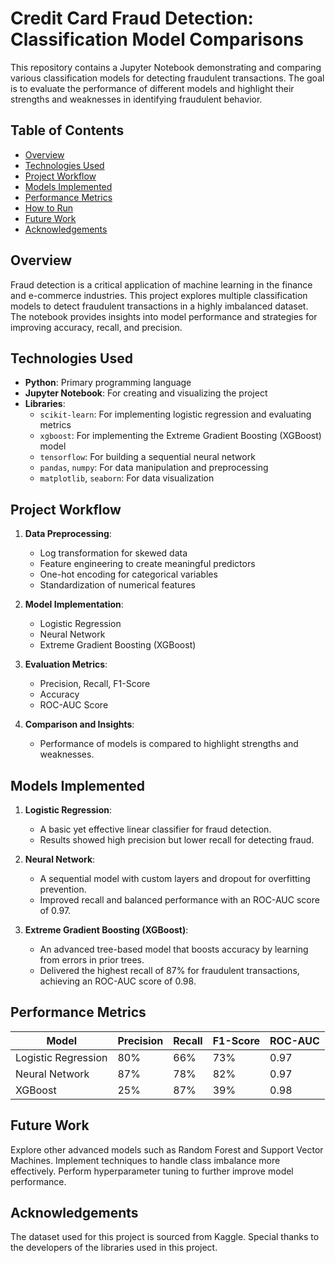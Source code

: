 # Credit Card Fraud Detection: Classification Model Comparisons

This repository contains a Jupyter Notebook demonstrating and comparing various classification models for detecting fraudulent transactions. The goal is to evaluate the performance of different models and highlight their strengths and weaknesses in identifying fraudulent behavior.

## Table of Contents
- [Overview](#overview)
- [Technologies Used](#technologies-used)
- [Project Workflow](#project-workflow)
- [Models Implemented](#models-implemented)
- [Performance Metrics](#performance-metrics)
- [How to Run](#how-to-run)
- [Future Work](#future-work)
- [Acknowledgements](#acknowledgements)

## Overview
Fraud detection is a critical application of machine learning in the finance and e-commerce industries. This project explores multiple classification models to detect fraudulent transactions in a highly imbalanced dataset. The notebook provides insights into model performance and strategies for improving accuracy, recall, and precision.

## Technologies Used
- **Python**: Primary programming language
- **Jupyter Notebook**: For creating and visualizing the project
- **Libraries**:
  - `scikit-learn`: For implementing logistic regression and evaluating metrics
  - `xgboost`: For implementing the Extreme Gradient Boosting (XGBoost) model
  - `tensorflow`: For building a sequential neural network
  - `pandas`, `numpy`: For data manipulation and preprocessing
  - `matplotlib`, `seaborn`: For data visualization

## Project Workflow
1. **Data Preprocessing**:
   - Log transformation for skewed data
   - Feature engineering to create meaningful predictors
   - One-hot encoding for categorical variables
   - Standardization of numerical features

2. **Model Implementation**:
   - Logistic Regression
   - Neural Network
   - Extreme Gradient Boosting (XGBoost)

3. **Evaluation Metrics**:
   - Precision, Recall, F1-Score
   - Accuracy
   - ROC-AUC Score

4. **Comparison and Insights**:
   - Performance of models is compared to highlight strengths and weaknesses.

## Models Implemented
1. **Logistic Regression**:
   - A basic yet effective linear classifier for fraud detection.
   - Results showed high precision but lower recall for detecting fraud.

2. **Neural Network**:
   - A sequential model with custom layers and dropout for overfitting prevention.
   - Improved recall and balanced performance with an ROC-AUC score of 0.97.

3. **Extreme Gradient Boosting (XGBoost)**:
   - An advanced tree-based model that boosts accuracy by learning from errors in prior trees.
   - Delivered the highest recall of 87% for fraudulent transactions, achieving an ROC-AUC score of 0.98.

## Performance Metrics
| Model               | Precision | Recall | F1-Score | ROC-AUC |
|---------------------|-----------|--------|----------|---------|
| Logistic Regression | 80%       | 66%    | 73%      | 0.97    |
| Neural Network      | 87%       | 78%    | 82%      | 0.97    |
| XGBoost             | 25%       | 87%    | 39%      | 0.98    |

## Future Work
Explore other advanced models such as Random Forest and Support Vector Machines.
Implement techniques to handle class imbalance more effectively.
Perform hyperparameter tuning to further improve model performance.

## Acknowledgements
The dataset used for this project is sourced from Kaggle.
Special thanks to the developers of the libraries used in this project.

